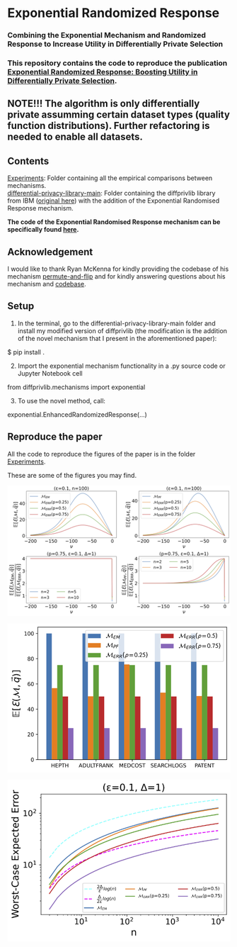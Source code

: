 # Exponential Randomized Response 
### Combining the Exponential Mechanism and Randomized Response to Increase Utility in Differentially Private Selection
### This repository contains the code to reproduce the publication [Exponential Randomized Response: Boosting Utility in Differentially Private Selection](https://arxiv.org/abs/2201.03913).

## NOTE!!! The algorithm is only differentially private assumming certain dataset types (quality function distributions). Further refactoring is needed to enable all datasets.

## Contents

[Experiments](https://github.com/gonzalo-munillag/Exponential_Randomised_Response/tree/main/Experiments): Folder containing all the empirical comparisons between mechanisms.  
[differential-privacy-library-main](https://github.com/gonzalo-munillag/Exponential_Randomised_Response/tree/main/differential-privacy-library-main): Folder containing the diffprivlib library from IBM ([original here](https://github.com/IBM/differential-privacy-library)) with the addition of the Exponential Randomised Response mechanism. 

**The code of the Exponential Randomised Response mechanism can be specifically found [here](https://github.com/gonzalo-munillag/Exponential_Randomised_Response/blob/0155ffea84110c2c02841f070bdb5379381b2cb7/differential-privacy-library-main/diffprivlib/mechanisms/exponential.py#L194).**

## Acknowledgement

I would like to thank Ryan McKenna for kindly providing the codebase of his mechanism [permute-and-flip](https://crossminds.ai/video/permute-and-flip-a-new-mechanism-for-differentially-private-selection-606fe85ff43a7f2f827c0a45/) and for kindly answering questions about his mechanism and [codebase](https://github.com/ryan112358/permute-and-flip).

## Setup

1) In the terminal, go to the differential-privacy-library-main folder and install my modified version of diffprivlib (the modification is the addition of the novel mechanism that I present in the aforementioned paper):

$ pip install .

2) Import the exponential mechanism functionality in a .py source code or Jupyter Notebook cell

from diffprivlib.mechanisms import exponential

3) To use the novel method, call:

 exponential.EnhancedRandomizedResponse(...)
 
## Reproduce the paper

All the code to reproduce the figures of the paper is in the folder [Experiments](https://github.com/gonzalo-munillag/Exponential_Randomised_Response/tree/main/Experiments).

These are some of the figures you may find.

![1](Experiments/Figures/zz_Expected_errors_experiments_varying_c_mid_num_categories_low_eps.png)

![1](Experiments/Figures/zz_median_Expected_error_bar_plot.png)

![1](Experiments/Figures/zz_Bounded_worst_case_expected_error_analysis_low_eps.png)


